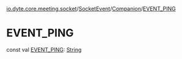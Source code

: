 [io.dyte.core.meeting.socket](../../index.md)/[SocketEvent](../index.md)/[Companion](index.md)/[EVENT_PING](-e-v-e-n-t_-p-i-n-g.md)

# EVENT_PING


const val [EVENT_PING](-e-v-e-n-t_-p-i-n-g.md): [String](https://kotlinlang.org/api/latest/jvm/stdlib/kotlin/-string/index.html)
